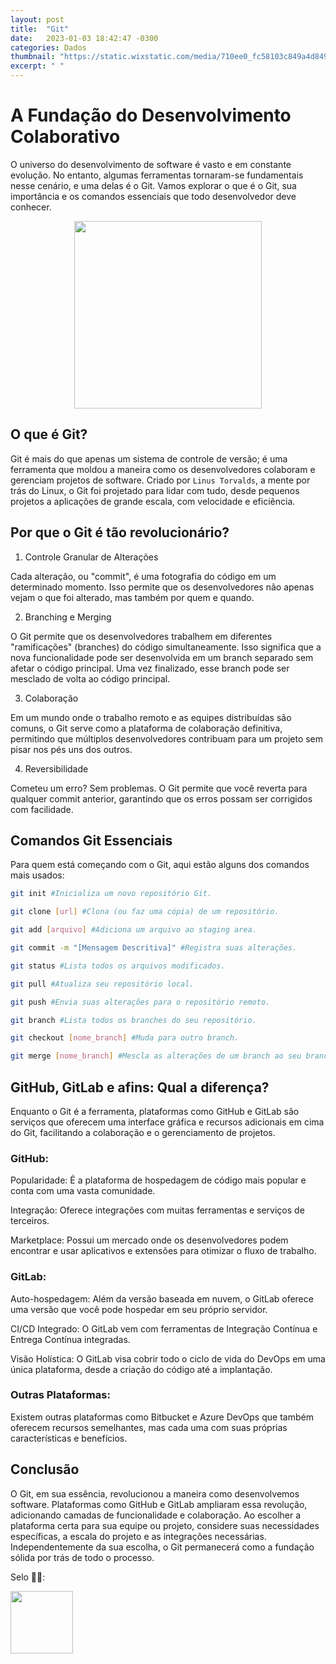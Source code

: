 ```yaml
---
layout: post
title:  "Git"
date:   2023-01-03 18:42:47 -0300
categories: Dados
thumbnail: "https://static.wixstatic.com/media/710ee0_fc58103c849a4d849549515725ee3c35~mv2.png"
excerpt: " "
---
```

# A Fundação do Desenvolvimento Colaborativo

O universo do desenvolvimento de software é vasto e em constante evolução. No entanto, algumas ferramentas tornaram-se fundamentais nesse cenário, e uma delas é o Git. Vamos explorar o que é o Git, sua importância e os comandos essenciais que todo desenvolvedor deve conhecer.

<p align="center">
  <img src="https://static.wixstatic.com/media/710ee0_fc58103c849a4d849549515725ee3c35~mv2.png" width="300" height="300">
</p>

## O que é Git?

Git é mais do que apenas um sistema de controle de versão; é uma ferramenta que moldou a maneira como os desenvolvedores colaboram e gerenciam projetos de software. Criado por `Linus Torvalds`, a mente por trás do Linux, o Git foi projetado para lidar com tudo, desde pequenos projetos a aplicações de grande escala, com velocidade e eficiência.

## Por que o Git é tão revolucionário?

1. Controle Granular de Alterações

Cada alteração, ou "commit", é uma fotografia do código em um determinado momento. Isso permite que os desenvolvedores não apenas vejam o que foi alterado, mas também por quem e quando.

2. Branching e Merging

O Git permite que os desenvolvedores trabalhem em diferentes "ramificações" (branches) do código simultaneamente. Isso significa que a nova funcionalidade pode ser desenvolvida em um branch separado sem afetar o código principal. Uma vez finalizado, esse branch pode ser mesclado de volta ao código principal.

3. Colaboração

Em um mundo onde o trabalho remoto e as equipes distribuídas são comuns, o Git serve como a plataforma de colaboração definitiva, permitindo que múltiplos desenvolvedores contribuam para um projeto sem pisar nos pés uns dos outros.

4. Reversibilidade

Cometeu um erro? Sem problemas. O Git permite que você reverta para qualquer commit anterior, garantindo que os erros possam ser corrigidos com facilidade.

## Comandos Git Essenciais

Para quem está começando com o Git, aqui estão alguns dos comandos mais usados:

```bash
git init #Inicializa um novo repositório Git.
```
```bash
git clone [url] #Clona (ou faz uma cópia) de um repositório.
```
```bash
git add [arquivo] #Adiciona um arquivo ao staging area.
```
```bash
git commit -m "[Mensagem Descritiva]" #Registra suas alterações.
```
```bash
git status #Lista todos os arquivos modificados.
```
```bash
git pull #Atualiza seu repositório local.
```
```bash
git push #Envia suas alterações para o repositório remoto.
```
```bash
git branch #Lista todos os branches do seu repositório.
```
```bash
git checkout [nome_branch] #Muda para outro branch.
```
```bash
git merge [nome_branch] #Mescla as alterações de um branch ao seu branch atual.
```

## GitHub, GitLab e afins: Qual a diferença?

Enquanto o Git é a ferramenta, plataformas como GitHub e GitLab são serviços que oferecem uma interface gráfica e recursos adicionais em cima do Git, facilitando a colaboração e o gerenciamento de projetos.

### GitHub:

Popularidade: É a plataforma de hospedagem de código mais popular e conta com uma vasta comunidade.

Integração: Oferece integrações com muitas ferramentas e serviços de terceiros.

Marketplace: Possui um mercado onde os desenvolvedores podem encontrar e usar aplicativos e extensões para otimizar o fluxo de trabalho.

### GitLab:

Auto-hospedagem: Além da versão baseada em nuvem, o GitLab oferece uma versão que você pode hospedar em seu próprio servidor.

CI/CD Integrado: O GitLab vem com ferramentas de Integração Contínua e Entrega Contínua integradas.

Visão Holística: O GitLab visa cobrir todo o ciclo de vida do DevOps em uma única plataforma, desde a criação do código até a implantação.

### Outras Plataformas:

Existem outras plataformas como Bitbucket e Azure DevOps que também oferecem recursos semelhantes, mas cada uma com suas próprias características e benefícios.

## Conclusão

O Git, em sua essência, revolucionou a maneira como desenvolvemos software. Plataformas como GitHub e GitLab ampliaram essa revolução, adicionando camadas de funcionalidade e colaboração. Ao escolher a plataforma certa para sua equipe ou projeto, considere suas necessidades específicas, a escala do projeto e as integrações necessárias. Independentemente da sua escolha, o Git permanecerá como a fundação sólida por trás de todo o processo.

Selo 🧙‍♂️:

[<img src="https://avatars.githubusercontent.com/u/117866866?v=4" width="100" height="100">](https://github.com/Linhares015)
